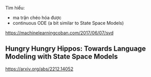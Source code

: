 Tìm hiểu:
- ma trận chéo hóa được
- continuous ODE (a bit similar to State Space Models)

https://machinelearningcoban.com/2017/06/07/svd

## Hungry Hungry Hippos: Towards Language Modeling with State Space Models
https://arxiv.org/abs/2212.14052
